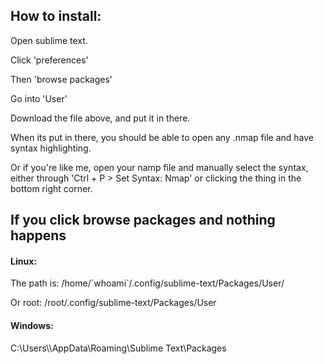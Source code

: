 <h2>How to install:</h2>

Open sublime text.

Click 'preferences'

Then 'browse packages' 

Go into 'User'

Download the file above, and put it in there.

When its put in there, you should be able to open any .nmap file and have syntax highlighting. 

Or if you're like me, open your namp file and manually select the syntax, either through 'Ctrl + P > Set Syntax: Nmap' or clicking the thing in the bottom right corner.

<h2>If you click browse packages and nothing happens</h2>
<h4>Linux:</h5>
The path is:
/home/`whoami`/.config/sublime-text/Packages/User/

Or root:
/root/.config/sublime-text/Packages/User

<h4>Windows:</h4>
C:\Users\<user>\AppData\Roaming\Sublime Text\Packages
